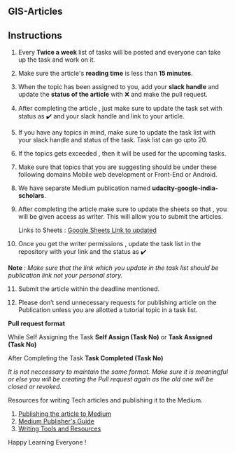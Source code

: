 ## GIS-Articles

## Instructions

1. Every **Twice a week** list of tasks will be posted and everyone can take up the task and work on it.

2. Make sure the article's **reading time** is less than **15 minutes**.

3. When the topic has been assigned to you, add your **slack handle** and update the **status of the article** with :x: and make the pull request.

4. After completing the article , just make sure to update the task set with status as :heavy_check_mark: and your slack handle and link to your article.

5. If you have any topics in mind, make sure to update the task list with your slack handle and status of the task. Task list can go upto 20.

6. If the topics gets exceeded , then it will be used for the upcoming tasks.

7. Make sure that topics that you are suggesting should be under these following domains Mobile web development or Front-End or Android. 

8. We have separate Medium publication named **udacity-google-india-scholars**.

9. After completing the article make sure to update the sheets so that , you will be given access as writer. This will allow you to submit the articles. 

   Links to Sheets : [Google Sheets Link to updated](https://goo.gl/bdMPVN)
 
10. Once you get the writer permissions , update the task list in the repository with your link and the status as :heavy_check_mark:

**Note** : *Make sure that the link which you update in the task list should be publication link not your personal story.* 

11. Submit the article within the deadline mentioned.

12. Please don’t send unnecessary requests for publishing article on the Publication unless you are allotted a tutorial topic in a task list.

**Pull request format** 

While Self Assigning the Task **Self Assign (Task No)** or **Task Assigned (Task No)**

After Completing the Task **Task Completed (Task No)** 

*It is not neccessary to maintain the same format. Make sure it is meaningful or else you will be creating the Pull request again as the old one will be closed or revoked.*

Resources for writing Tech articles and publishing it to the Medium.

1. [Publishing the article to Medium](https://medium.com/@ThePubsTeam/become-a-publishing-workflow-expert-b067e720b7da)
2. [Medium Publisher's Guide](https://help.medium.com/hc/en-us/articles/115002870328-Publisher-s-Guide-to-Medium)
3. [Writing Tools and Resources](https://www.brandwatch.com/blog/29-writing-tools-and-resources/)

Happy Learning Everyone !


